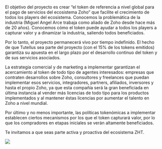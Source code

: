 El objetivo del proyecto es crear “el token de referencia a nivel global para el pago de servicios del ecosistema Zoho” que facilite el crecimiento de todos los players del ecosistema. Conocemos la problemática de la industria (Miguel Angel Arce trabaja como aliado de Zoho desde hace más de 20 años). Conocemos cómo el token puede ayudar a todos los players a capturar valor y a dinamizar la industria, saliendo todos beneficiados.

Por lo tanto, el proyecto permanecerá vivo por tiempo indefinido. El hecho de que Tutellus sea parte del proyecto (con el 15% de los tokens emitidos) garantiza su apuesta en el largo plazo por el desarrollo continuo del token y de sus servicios asociados.

La estrategia comercial y de marketing a implementar garantizan el acercamiento al token de todo tipo de agentes interesados: empresas que contraten desarrollos sobre Zoho, consultores y freelances que puedan implementar esos servicios, integradores, partners, afiliados, inversores y hasta el propio Zoho, ya que esta compañía será la gran beneficiada en última instancia al vender más licencias de todo tipo para los productos implementados y al mantener éstas licencias por aumentar el talento en Zoho a nivel mundial.

Por último y no menos importante, las políticas tokenómicas a implementar establecen ciertos mecanismos por los que el token capturará valor, por lo que los compradores en etapas iniciales se verán altamente beneficiados.

Te invitamos a que seas parte activa y proactiva del ecosistema ZHT.

![](https://d1ddeojt5lrj1t.cloudfront.net/launchpads/zherpa/roadmap.png)
